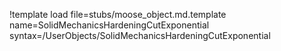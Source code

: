 !template load file=stubs/moose_object.md.template name=SolidMechanicsHardeningCutExponential syntax=/UserObjects/SolidMechanicsHardeningCutExponential